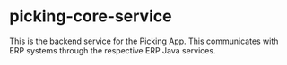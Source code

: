 # picking-core-service
This is the backend service for the Picking App. This communicates with ERP systems through the respective ERP Java services. 
